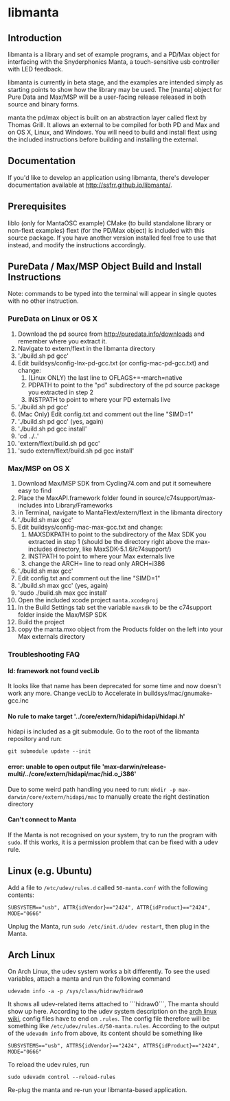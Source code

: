 libmanta
=========

Introduction
------------

libmanta is a library and set of example programs, and a PD/Max object for
interfacing with the Snyderphonics Manta, a touch-sensitive usb controller with
LED feedback.

libmanta is currently in beta stage, and the examples are intended simply as
starting points to show how the library may be used. The [manta] object for
Pure Data and Max/MSP will be a user-facing release released in both source and
binary forms.

manta the pd/max object is built on an abstraction layer called flext by
Thomas Grill. It allows an external to be compiled for both PD and Max and on
OS X, Linux, and Windows. You will need to build and install flext using the
included instructions before building and installing the external.

Documentation
-------------

If you'd like to develop an application using libmanta, there's developer
documentation available at http://ssfrr.github.io/libmanta/.

Prerequisites
-------------

liblo (only for MantaOSC example)
CMake (to build standalone library or non-flext examples)
flext (for the PD/Max object) is included with this source package.
   If you have another version installed feel free to use that instead, and
   modify the instructions accordingly.

PureData / Max/MSP Object Build and Install Instructions
--------------------------------------------------------

Note: commands to be typed into the terminal will appear in single quotes with
no other instruction.

### PureData on Linux or OS X

1. Download the pd source from http://puredata.info/downloads and remember
   where you extract it.
2. Navigate to extern/flext in the libmanta directory
3. './build.sh pd gcc'
4. Edit buildsys/config-lnx-pd-gcc.txt (or config-mac-pd-gcc.txt) and change:
    1. (Linux ONLY) the last line to OFLAGS+=-march=native
    2. PDPATH to point to the "pd" subdirectory of the pd source package you
       extracted in step 2
    3. INSTPATH to point to where your PD externals live
5. './build.sh pd gcc'
6. (Mac Only) Edit config.txt and comment out the line "SIMD=1"
7. './build.sh pd gcc' (yes, again)
8. './build.sh pd gcc install'
9. 'cd ../..'
10. 'extern/flext/build.sh pd gcc'
11. 'sudo extern/flext/build.sh pd gcc install'



### Max/MSP on OS X

1. Download Max/MSP SDK from Cycling74.com and put it somewhere easy to find
2. Place the MaxAPI.framework folder found in source/c74support/max-includes
   into Library/Frameworks 
3. in Terminal, navigate to MantaFlext/extern/flext in the libmanta directory
4. './build.sh max gcc'
5. Edit buildsys/config-mac-max-gcc.txt and change:
    1. MAXSDKPATH to point to the subdirectory of the Max SDK you
       extracted in step 1 (should be the directory right above the
       max-includes directory, like MaxSDK-5.1.6/c74support/)
    2. INSTPATH to point to where your Max externals live
    3. change the ARCH= line to read only ARCH=i386
6. './build.sh max gcc'
7. Edit config.txt and comment out the line "SIMD=1"
8. './build.sh max gcc' (yes, again)
9. 'sudo ./build.sh max gcc install'
10. Open the included xcode project `manta.xcodeproj`
11. In the Build Settings tab set the variable `maxsdk` to be the c74support
    folder inside the Max/MSP SDK
12. Build the project
13. copy the manta.mxo object from the Products folder on the left into your
    Max externals directory


### Troubleshooting FAQ

#### ld: framework not found vecLib

It looks like that name has been deprecated for some time and now doesn't work
any more. Change vecLib to Accelerate in buildsys/mac/gnumake-gcc.inc

#### No rule to make target '../core/extern/hidapi/hidapi/hidapi.h'

hidapi is included as a git submodule. Go to the root of the libmanta
repository and run:

```
git submodule update --init
```

#### error: unable to open output file 'max-darwin/release-multi/../core/extern/hidapi/mac/hid.o_i386'

Due to some weird path handling you need to run:
`mkdir -p max-darwin/core/extern/hidapi/mac` to manually
create the right destination directory


#### Can't connect to Manta

If the Manta is not recognised on your system, try to run the program with `sudo`. If this works, it is a permission problem that can be fixed with a udev rule.

Linux (e.g. Ubuntu)
-------------------

Add a file to `/etc/udev/rules.d` called `50-manta.conf` with the following contents:

```
SUBSYSTEM=="usb", ATTR{idVendor}=="2424", ATTR{idProduct}=="2424", MODE="0666"
```

Unplug the Manta, run `sudo /etc/init.d/udev restart`, then plug in the Manta.


Arch Linux
----------

On Arch Linux, the udev system works a bit differently. To see the used variables, attach a manta and run the following command

```
udevadm info -a -p /sys/class/hidraw/hidraw0
```

It shows all udev-related items attached to ´´´hidraw0´´´, The manta should show up here. According to the udev system description on the [arch linux wiki](https://wiki.archlinux.org/index.php/Udev), config files have to end on `.rules`. The config file therefore will be something like `/etc/udev/rules.d/50-manta.rules`. According to the output of the `udevadm info` from above, its content should be something like

```
SUBSYSTEMS=="usb", ATTRS{idVendor}=="2424", ATTRS{idProduct}=="2424", MODE="0666"
```

To reload the udev rules, run
```
sudo udevadm control --reload-rules
```

Re-plug the manta and re-run your libmanta-based application.
